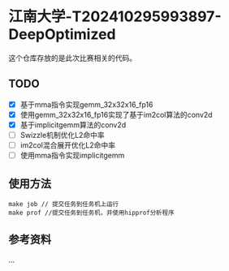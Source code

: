# 江南大学-T202410295993897-DeepOptimized
这个仓库存放的是此次比赛相关的代码。

## TODO
- [x] 基于mma指令实现gemm_32x32x16_fp16
- [x] 使用gemm_32x32x16_fp16实现了基于im2col算法的conv2d
- [x] 基于implicitgemm算法的conv2d
- [ ] Swizzle机制优化L2命中率
- [ ] im2col混合展开优化L2命中率
- [ ] 使用mma指令实现implicitgemm

## 使用方法
```
make job // 提交任务到任务机上运行
make prof //提交任务到任务机，并使用hipprof分析程序
```

## 参考资料
...

